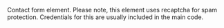Contact form element.
Please note, this element uses recaptcha for spam protection.  Credentials for this are usually included in the main code.
